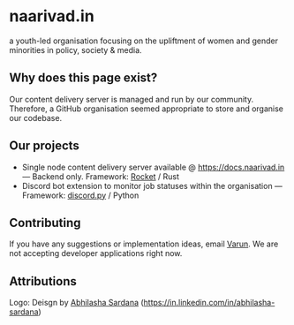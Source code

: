 # naarivad.in

a youth-led organisation focusing on the upliftment of women and gender minorities in policy, society & media.

## Why does this page exist?

Our content delivery server is managed and run by our community. Therefore, a GitHub organisation seemed appropriate to store and organise our codebase.

## Our projects

- Single node content delivery server available @ https://docs.naarivad.in — Backend only. Framework: [Rocket](https://github.com/SergioBenitez/Rocket) / Rust
- Discord bot extension to monitor job statuses within the organisation — Framework: [discord.py](https://github.com/Rapptz/discord.py) / Python

## Contributing

<!--If you wish to contribute to any of these projects, ensure you meet the criteria below and fill up [this form]()

### Prerequisites
- Proficiency in the languages and frameworks used in the projects you wish to contribute to.
- Experience with the Linux command line and git.
- Ability to read documentation.
- Prior experience (professional or otherwise) recommended, but not necessary.

### Responsibilities
- Assist with the maintenance of the naarivad.in GitHub Organisation and keeping projects up-to-date.
- Code projects for regular or internal use

### Powers
- Access to naarivad.in GitHub Organisation and Hetzner team (if needed to host projects).-->
If you have any suggestions or implementation ideas, email [Varun](mailto:external.contact.vj@gmail.com). We are not accepting developer applications right now.


## Attributions
Logo: Deisgn by [Abhilasha Sardana](mailto:abhilashasardana1@gmail.com) (https://in.linkedin.com/in/abhilasha-sardana)
